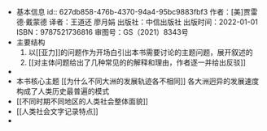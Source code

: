 - 基本信息
  id:: 627db858-476b-4370-94a4-95bc9883fbf3
  作者：[美]贾雷德·戴蒙德
  译者：王道还 廖月娟
  出版社：中信出版社
  出版时间：2022-01-01
  ISBN：9787521736816
  审图号：GS（2021）8343号
- 主要结构
  1. 以[[亚力]]的问题作为开场白引出本书需要讨论的主题问题，展开叙述的
  2. [[对主体问题给出了几种常见的的解释和理由，作者逐一并给出反驳]]
-
- 本书核心主题
  [[为什么不同大洲的发展轨迹各不相同]]
  各大洲迥异的发展速度构成了人类历史最普遍的模式
- [[不同时期不同地区的人类社会整体面貌]]
- [[人类社会文字记录特点]]
-